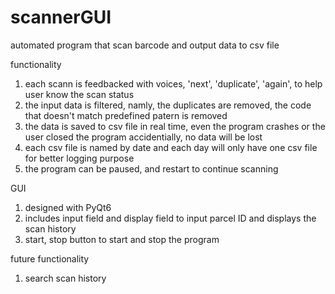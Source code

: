 # scannerGUI
automated program that scan barcode and output data to csv file

functionality
1. each scann is feedbacked with voices, 'next', 'duplicate', 'again', to help user know the scan status
2. the input data is filtered, namly, the duplicates are removed, the code that doesn't match predefined patern is removed
3. the data is saved to csv file in real time, even the program crashes or the user closed the program accidentially, no data will be lost
4. each csv file is named by date and each day will only have one csv file for better logging purpose
5. the program can be paused, and restart to continue scanning

GUI
1. designed with PyQt6
2. includes input field and display field to input parcel ID and displays the scan history
3. start, stop button to start and stop the program

future functionality
1. search scan history
